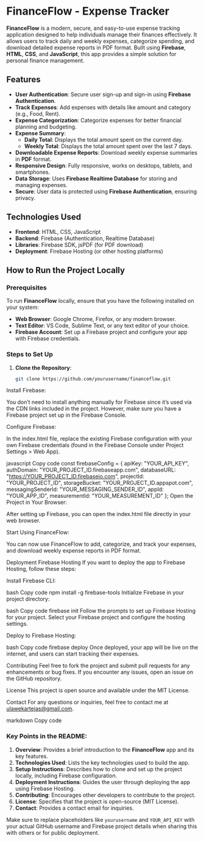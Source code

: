 # FinanceFlow - Expense Tracker

**FinanceFlow** is a modern, secure, and easy-to-use expense tracking application designed to help individuals manage their finances effectively. It allows users to track daily and weekly expenses, categorize spending, and download detailed expense reports in PDF format. Built using **Firebase**, **HTML**, **CSS**, and **JavaScript**, this app provides a simple solution for personal finance management.

## Features

- **User Authentication**: Secure user sign-up and sign-in using **Firebase Authentication**.
- **Track Expenses**: Add expenses with details like amount and category (e.g., Food, Rent).
- **Expense Categorization**: Categorize expenses for better financial planning and budgeting.
- **Expense Summary**:
  - **Daily Total**: Displays the total amount spent on the current day.
  - **Weekly Total**: Displays the total amount spent over the last 7 days.
- **Downloadable Expense Reports**: Download weekly expense summaries in **PDF** format.
- **Responsive Design**: Fully responsive, works on desktops, tablets, and smartphones.
- **Data Storage**: Uses **Firebase Realtime Database** for storing and managing expenses.
- **Secure**: User data is protected using **Firebase Authentication**, ensuring privacy.

## Technologies Used

- **Frontend**: HTML, CSS, JavaScript
- **Backend**: Firebase (Authentication, Realtime Database)
- **Libraries**: Firebase SDK, jsPDF (for PDF download)
- **Deployment**: Firebase Hosting (or other hosting platforms)

## How to Run the Project Locally

### Prerequisites

To run **FinanceFlow** locally, ensure that you have the following installed on your system:

- **Web Browser**: Google Chrome, Firefox, or any modern browser.
- **Text Editor**: VS Code, Sublime Text, or any text editor of your choice.
- **Firebase Account**: Set up a Firebase project and configure your app with Firebase credentials.

### Steps to Set Up

1. **Clone the Repository**:

   ```bash
   git clone https://github.com/yourusername/financeflow.git
Install Firebase:

You don’t need to install anything manually for Firebase since it’s used via the CDN links included in the project. However, make sure you have a Firebase project set up in the Firebase Console.

Configure Firebase:

In the index.html file, replace the existing Firebase configuration with your own Firebase credentials (found in the Firebase Console under Project Settings > Web App).

javascript
Copy code
const firebaseConfig = {
    apiKey: "YOUR_API_KEY",
    authDomain: "YOUR_PROJECT_ID.firebaseapp.com",
    databaseURL: "https://YOUR_PROJECT_ID.firebaseio.com",
    projectId: "YOUR_PROJECT_ID",
    storageBucket: "YOUR_PROJECT_ID.appspot.com",
    messagingSenderId: "YOUR_MESSAGING_SENDER_ID",
    appId: "YOUR_APP_ID",
    measurementId: "YOUR_MEASUREMENT_ID"
};
Open the Project in Your Browser:

After setting up Firebase, you can open the index.html file directly in your web browser.

Start Using FinanceFlow:

You can now use FinanceFlow to add, categorize, and track your expenses, and download weekly expense reports in PDF format.

Deployment
Firebase Hosting
If you want to deploy the app to Firebase Hosting, follow these steps:

Install Firebase CLI:

bash
Copy code
npm install -g firebase-tools
Initialize Firebase in your project directory:

bash
Copy code
firebase init
Follow the prompts to set up Firebase Hosting for your project. Select your Firebase project and configure the hosting settings.

Deploy to Firebase Hosting:

bash
Copy code
firebase deploy
Once deployed, your app will be live on the internet, and users can start tracking their expenses.

Contributing
Feel free to fork the project and submit pull requests for any enhancements or bug fixes. If you encounter any issues, open an issue on the GitHub repository.

License
This project is open source and available under the MIT License.

Contact
For any questions or inquiries, feel free to contact me at ulawekartejas@gmail.com.

markdown
Copy code

### Key Points in the README:

1. **Overview**: Provides a brief introduction to the **FinanceFlow** app and its key features.
2. **Technologies Used**: Lists the key technologies used to build the app.
3. **Setup Instructions**: Describes how to clone and set up the project locally, including Firebase configuration.
4. **Deployment Instructions**: Guides the user through deploying the app using Firebase Hosting.
5. **Contributing**: Encourages other developers to contribute to the project.
6. **License**: Specifies that the project is open-source (MIT License).
7. **Contact**: Provides a contact email for inquiries.

Make sure to replace placeholders like `yourusername` and `YOUR_API_KEY` with your actual GitHub username and Firebase project details when sharing this with others or for public deployment.
